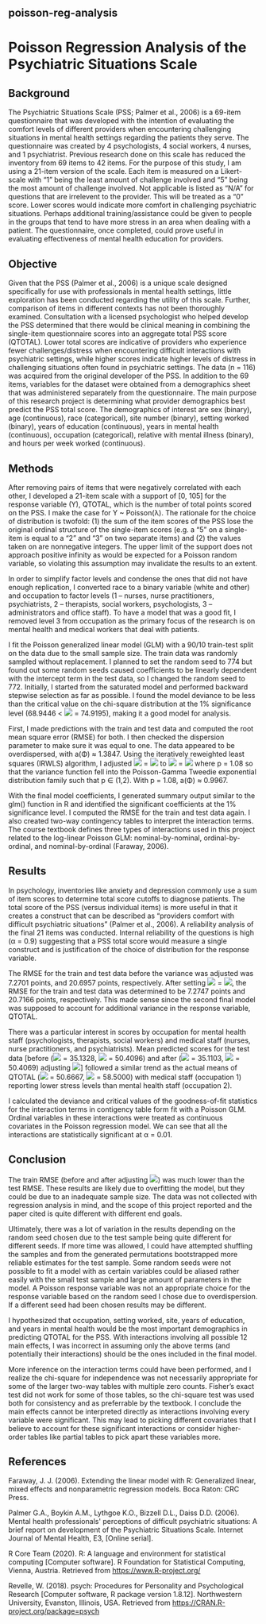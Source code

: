 ## poisson-reg-analysis
# Poisson Regression Analysis of the Psychiatric Situations Scale

## Background
The Psychiatric Situations Scale (PSS; Palmer et al., 2006) is a 69-item questionnaire that was developed with the intention of evaluating the comfort levels of different providers when encountering challenging situations in mental health settings regarding the patients they serve.  The questionnaire was created by 4 psychologists, 4 social workers, 4 nurses, and 1 psychiatrist.  Previous research done on this scale has reduced the inventory from 69 items to 42 items.  For the purpose of this study, I am using a 21-item version of the scale.  Each item is measured on a Likert-scale with “1” being the least amount of challenge involved and “5” being the most amount of challenge involved.  Not applicable is listed as “N/A” for questions that are irrelevent to the provider.  This will be treated as a “0” score.  Lower scores would indicate more comfort in challenging psychiatric situations.  Perhaps additional training/assistance could be given to people in the groups that tend to have more stress in an area when dealing with a patient.  The questionnaire, once completed, could prove useful in evaluating effectiveness of mental health education for providers.

## Objective
Given that the PSS (Palmer et al., 2006) is a unique scale designed specifically for use with professionals in mental health settings, little exploration has been conducted regarding the utility of this scale. Further, comparison of items in different contexts has not been thoroughly examined.  Consultation with a licensed psychologist who helped develop the PSS determined that there would be clinical meaning in combining the single-item questionnaire scores into an aggregate total PSS score (QTOTAL).  Lower total scores are indicative of providers who experience fewer challenges/distress when encountering difficult interactions with psychiatric settings, while higher scores indicate higher levels of distress in challenging situations often found in psychiatric settings.  The data (n = 116) was acquired from the original developer of the PSS. In addition to the 69 items, variables for the dataset were obtained from a demographics sheet that was administered separately from the questionnaire.  The main purpose of this research project is determining what provider demographics best predict the PSS total score.  The demographics of interest are sex (binary), age (continuous), race (categorical), site number (binary), setting worked (binary), years of education (continuous), years in mental health (continuous), occupation (categorical), relative with mental illness (binary), and hours per week worked (continuous).  

## Methods
After removing pairs of items that were negatively correlated with each other, I developed a 21-item scale with a support of [0, 105] for the response variable (Y), QTOTAL, which is the number of total points scored on the PSS.  I make the case for Y ~ Poisson(λ).  The rationale for the choice of distribution is twofold: (1) the sum of the item scores of the PSS lose the original ordinal structure of the single-item scores (e.g. a “5” on a single-item is equal to a “2” and “3” on two separate items) and (2) the values taken on are nonnegative integers.  The upper limit of the support does not approach positive infinity as would be expected for a Poisson random variable, so violating this assumption may invalidate the results to an extent.

In order to simplify factor levels and condense the ones that did not have enough replication, I converted race to a binary variable (white and other) and occupation to factor levels (1 – nurses, nurse practitioners, psychiatrists, 2 – therapists, social workers, psychologists, 3 – administrators and office staff).  To have a model that was a good fit, I removed level 3 from occupation as the primary focus of the research is on mental health and medical workers that deal with patients.

I fit the Poisson generalized linear model (GLM) with a 90/10 train-test split on the data due to the small sample size.  The train data was randomly sampled without replacement.  I planned to set the random seed to 774 but found out some random seeds caused coefficients to be linearly dependent with the intercept term in the test data, so I changed the random seed to 772.  Initially, I started from the saturated model and performed backward stepwise selection as far as possible.  I found the model deviance to be less than the critical value on the chi-square distribution at the 1% significance level (68.9446 < <img src="https://render.githubusercontent.com/render/math?math=\chi^2_{0.99,49}">  = 74.9195), making it a good model for analysis.  

First, I made predictions with the train and test data and computed the root mean square error (RMSE) for both.  I then checked the dispersion parameter to make sure it was equal to one.  The data appeared to be overdispersed, with a(Φ) ≈ 1.3847.  Using the iteratively reweighted least squares (IRWLS) algorithm, I adjusted <img src="https://render.githubusercontent.com/render/math?math=\nu(\mu)"> = <img src="https://render.githubusercontent.com/render/math?math=\mu"> to <img src="https://render.githubusercontent.com/render/math?math=\nu(\mu)"> = <img src="https://render.githubusercontent.com/render/math?math=\mu^p"> where p = 1.08 so that the variance function fell into the Poisson-Gamma Tweedie exponential distribution family such that p ∈ (1,2).  With p = 1.08, a(Φ) ≈ 0.9967.  

With the final model coefficients, I generated summary output similar to the glm() function in R and identified the significant coefficients at the 1% significance level.  I computed the RMSE for the train and test data again.  I also created two-way contingency tables to interpret the interaction terms.  The course textbook defines three types of interactions used in this project related to the log-linear Poisson GLM: nominal-by-nominal, ordinal-by-ordinal, and nominal-by-ordinal (Faraway, 2006).

## Results
In psychology, inventories like anxiety and depression commonly use a sum of item scores to determine total score cutoffs to diagnose patients.  The total score of the PSS (versus individual items) is more useful in that it creates a construct that can be described as “providers comfort with difficult psychiatric situations” (Palmer et al., 2006).  A reliability analysis of the final 21 items was conducted. Internal reliability of the questions is high (α = 0.9) suggesting that a PSS total score would measure a single construct and is justification of the choice of distribution for the response variable.

The RMSE for the train and test data before the variance was adjusted was 7.2701 points, and 20.6957 points, respectively.  After setting <img src="https://render.githubusercontent.com/render/math?math=\nu(\mu)"> = <img src="https://render.githubusercontent.com/render/math?math=\mu^1.08">, the RMSE for the train and test data was determined to be 7.2747 points and 20.7166 points, respectively.  This made sense since the second final model was supposed to account for additional variance in the response variable, QTOTAL.

There was a particular interest in scores by occupation for mental health staff (psychologists, therapists, social workers) and medical staff (nurses, nurse practitioners, and psychiatrists).  Mean predicted scores for the test data [before (<img src="https://render.githubusercontent.com/render/math?math=M_1"> = 35.1328, <img src="https://render.githubusercontent.com/render/math?math=M_2"> = 50.4096) and after (<img src="https://render.githubusercontent.com/render/math?math=M_1"> = 35.1103, <img src="https://render.githubusercontent.com/render/math?math=M_2"> = 50.4069) adjusting <img src="https://render.githubusercontent.com/render/math?math=\nu(\mu)">] followed a similar trend as the actual means of QTOTAL (<img src="https://render.githubusercontent.com/render/math?math=M_1"> = 50.6667, <img src="https://render.githubusercontent.com/render/math?math=M_2"> = 58.5000) with medical staff (occupation 1) reporting lower stress levels than mental health staff (occupation 2).

I calculated the deviance and critical values of the goodness-of-fit statistics for the interaction terms in contigency table form fit with a Poisson GLM.  Ordinal variables in these interactions were treated as continuous covariates in the Poisson regression model.  We can see that all the interactions are statistically significant at α = 0.01.

## Conclusion
The train RMSE (before and after adjusting <img src="https://render.githubusercontent.com/render/math?math=\nu(\mu)">) was much lower than the test RMSE.  These results are likely due to overfitting the model, but they could be due to an inadequate sample size.  The data was not collected with regression analysis in mind, and the scope of this project reported and the paper cited is quite different with different end goals.  

Ultimately, there was a lot of variation in the results depending on the random seed chosen due to the test sample being quite different for different seeds.  If more time was allowed, I could have attempted shuffling the samples and from the generated permutations bootstrapped more reliable estimates for the test sample.  Some random seeds were not possible to fit a model with as certain variables could be aliased rather easily with the small test sample and large amount of parameters in the model.  A Poisson response variable was not an appropriate choice for the response variable based on the random seed I chose due to overdispersion.  If a different seed had been chosen results may be different.

I hypothesized that occupation, setting worked, site, years of education, and years in mental health would be the most important demographics in predicting QTOTAL for the PSS.  With interactions involving all possible 12 main effects, I was incorrect in assuming only the above terms (and potentially their interactions) should be the ones included in the final model.

More inference on the interaction terms could have been performed, and I realize the chi-square for independence was not necessarily appropriate for some of the larger two-way tables with multiple zero counts.  Fisher’s exact test did not work for some of those tables, so the chi-square test was used both for consistency and as preferrable by the textbook.  I conclude the main effects cannot be interpreted directly as interactions involving every variable were significant.  This may lead to picking different covariates that I believe to account for these significant interactions or consider higher-order tables like partial tables to pick apart these variables more. 

## References
Faraway, J. J. (2006). Extending the linear model with R: Generalized linear, mixed effects and	nonparametric regression models.  Boca Raton: CRC Press.

Palmer G.A., Boykin A.M., Lythgoe K.O., Bizzell D.L., Daiss D.D. (2006). Mental health	professionals' perceptions of difficult psychiatric situations: A brief report on			development of the Psychiatric Situations Scale.  Internet Journal of Mental Health, E3,		[Online serial].

R Core Team (2020). R: A language and environment for statistical computing [Computer 	software]. R Foundation for Statistical Computing, Vienna, Austria. Retrieved from 	https://www.R-project.org/

Revelle, W. (2018). psych: Procedures for Personality and Psychological Research [Computer 	software, R package version 1.8.12]. Northwestern University, Evanston, Illinois, 	USA.		Retrieved from https://CRAN.R-project.org/package=psych
